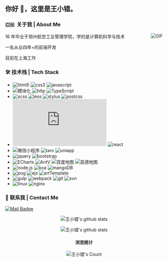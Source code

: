 ## 你好 👋，这里是王小错。

### 🇨🇳 ‍ 关于我 | About Me

<img align="right" alt="GIF" src="https://media.giphy.com/media/836HiJc7pgzy8iNXCn/giphy.gif" />

16 年毕业于郑州航空工业管理学院，学的是计算机科学与技术

一名从业四年+的前端开发

目前在上海工作

### 🛠 技术栈 | Tech Stack

- ![html5](https://img.shields.io/badge/-html5-333333?style=flat&logo=html5) ![css3](https://img.shields.io/badge/-css3-333333?style=flat&logo=css3) ![javascript](https://img.shields.io/badge/-es5/6-333333?style=flat&logo=javascript)
- ![模块化](https://img.shields.io/badge/-模块化-333333?style=flat) ![http](https://img.shields.io/badge/-http-333333?style=flat) ![TypeScript](https://img.shields.io/badge/-TypeScript-333333?style=flat&logo=TypeScript)
- ![scss](https://img.shields.io/badge/-scss-333333?style=flat&logo=sass) ![less](https://img.shields.io/badge/-less-333333?style=flat&logo=less) ![stylus](https://img.shields.io/badge/-stylus-333333?style=flat&logo=stylus) ![postcss](https://img.shields.io/badge/-postcss-333333?style=flat&logo=postcss)
- ![vue](https://img.shields.io/badge/-vue全家桶-333333?style=flat&logo=vue.js) ![react](https://img.shields.io/badge/-react全家桶-333333?style=flat&logo=react)
- ![微信小程序](https://img.shields.io/badge/-微信小程序-333333?style=flat&logo=wechat) ![taro](https://img.shields.io/badge/-taro-333333?style=flat) ![uniapp](https://img.shields.io/badge/-uniapp-333333?style=flat)
- ![jquery](https://img.shields.io/badge/-jquery-333333?style=flat&logo=jquery) ![bootstrap](https://img.shields.io/badge/-bootstrap-333333?style=flat&logo=bootstrap)
- ![ECharts](https://img.shields.io/badge/-ECharts-333333?style=flat&logo=apache) ![AntV](https://img.shields.io/badge/-antV-333333?style=flat&logo=ant-design) ![百度地图](https://img.shields.io/badge/-百度地图-333333?style=flat&logo=baidu) ![高德地图](https://img.shields.io/badge/-高德地图-333333?style=flat)
- ![node.js](https://img.shields.io/badge/-node.js-333333?style=flat&logo=node.js) ![koa](https://img.shields.io/badge/-koa-333333?style=flat) ![mangoDB](https://img.shields.io/badge/-mangoDB-333333?style=flat&logo=mangoDB)
- ![pug](https://img.shields.io/badge/-pug-333333?style=flat&logo=pug) ![ejs](https://img.shields.io/badge/-ejs-333333?style=flat) ![artTemplate](https://img.shields.io/badge/-artTemplate-333333?style=flat)
- ![gulp](https://img.shields.io/badge/-gulp-333333?style=flat&logo=gulp) ![webpack](https://img.shields.io/badge/-webpack-333333?style=flat&logo=webpack) ![git](https://img.shields.io/badge/-git-333333?style=flat&logo=git) ![svn](https://img.shields.io/badge/-svn-333333?style=flat)
- ![linux](https://img.shields.io/badge/-linux-333333?style=flat&logo=linux) ![nginx](https://img.shields.io/badge/-nginx-333333?style=flat&logo=nginx)

### 📧 联系我 | Contact Me

[![Mail Badge](https://img.shields.io/badge/Email-xiaocuo.wang@outlook.com-dd6387?style=flat&logoColor=white&link=mailto:xiaocuo.wang@outlook.com)](mailto:xiaocuo.wang@outlook.com)

<p align="center">
  <img src="https://github-readme-stats.vercel.app/api?username=wangxiaocuo&theme=dracula&show_icons=true" alt="王小错's github stats" />
</p>

<p align="center">
  <img src="https://github-readme-stats.vercel.app/api/top-langs/?username=wangxiaocuo&theme=dracula&show_icons=true" alt="王小错's github stats" />
</p>

<h4 align="center">浏览统计</h4>
<p align="center">
  <img src="https://profile-counter.glitch.me/{wangxiaocuo}/count.svg" alt="王小错's Count" />
</p>
